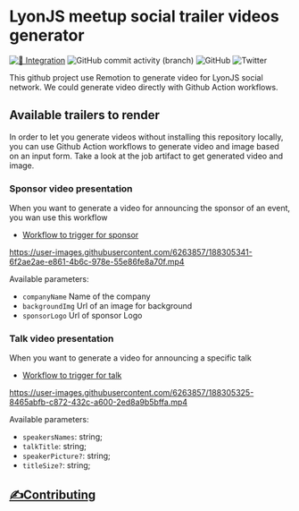 # LyonJS meetup social trailer videos generator

[![🚧 Integration](https://github.com/lyonjs/social-video-generator/actions/workflows/integration.yml/badge.svg)](https://github.com/lyonjs/social-video-generator/actions/workflows/integration.yml)
![GitHub commit activity (branch)](https://img.shields.io/github/commit-activity/m/lyonjs/social-video-generator/main)
![GitHub](https://img.shields.io/github/license/lyonjs/social-video-generator)
![Twitter](https://img.shields.io/twitter/follow/LyonJS?style=social)

This github project use Remotion to generate video for LyonJS social network.
We could generate video directly with Github Action workflows.

## Available trailers to render

In order to let you generate videos without installing this repository locally, you can use Github Action workflows to generate video and image based on an input form.
Take a look at the job artifact to get generated video and image.

### Sponsor video presentation

When you want to generate a video for announcing the sponsor of an event, you wan use this workflow

- [Workflow to trigger for sponsor](https://github.com/lyonjs/social-video-generator/actions/workflows/render-sponsor.yml)

https://user-images.githubusercontent.com/6263857/188305341-6f2ae2ae-e861-4b6c-978e-55e86fe8a70f.mp4

Available parameters:

- `companyName` Name of the company
- `backgroundImg` Url of an image for background
- `sponsorLogo` Url of sponsor Logo

### Talk video presentation

When you want to generate a video for announcing a specific talk

- [Workflow to trigger for talk](https://github.com/lyonjs/social-video-generator/actions/workflows/render-talk.yml)

https://user-images.githubusercontent.com/6263857/188305325-8465abfb-c872-432c-a600-2ed8a9b5bffa.mp4

Available parameters:

- `speakersNames`: string;
- `talkTitle`: string;
- `speakerPicture?`: string;
- `titleSize?`: string;

## [✍️Contributing](./CONTRIBUTING.md)
